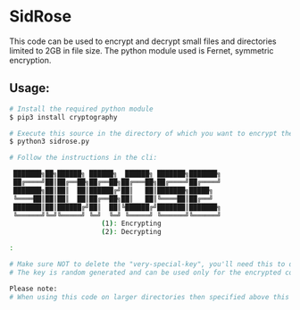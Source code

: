 # SidRose

This code can be used to encrypt and decrypt small files and directories limited to 2GB in file size.
The python module used is Fernet, symmetric encryption.

## Usage:
```bash
# Install the required python module
$ pip3 install cryptography

# Execute this source in the directory of which you want to encrypt the contents.
$ python3 sidrose.py 

# Follow the instructions in the cli:

 ███████╗██╗██████╗ ██████╗  ██████╗ ███████╗███████╗
 ██╔════╝██║██╔══██╗██╔══██╗██╔═══██╗██╔════╝██╔════╝
 ███████╗██║██║  ██║██████╔╝██║   ██║███████╗█████╗
 ╚════██║██║██║  ██║██╔══██╗██║   ██║╚════██║██╔══╝
 ███████║██║██████╔╝██║  ██║╚██████╔╝███████║███████╗
 ╚══════╝╚═╝╚═════╝ ╚═╝  ╚═╝ ╚═════╝ ╚══════╝╚══════╝
                       (1): Encrypting
                       (2): Decrypting

:

# Make sure NOT to delete the "very-special-key", you'll need this to decrypt the data again.
# The key is random generated and can be used only for the encrypted contents its been created for.

Please note: 
# When using this code on larger directories then specified above this program wil not act as intended, use with caution.
```
